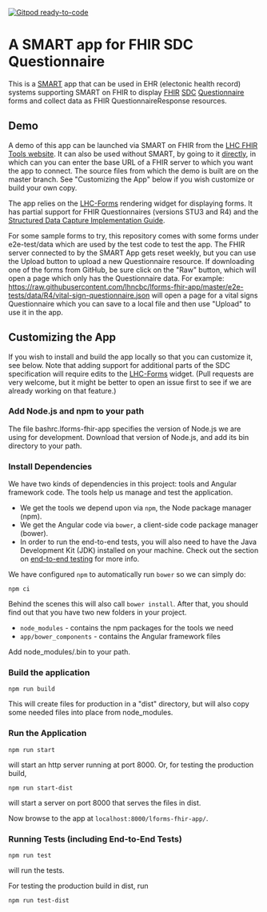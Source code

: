 [![Gitpod ready-to-code](https://img.shields.io/badge/Gitpod-ready--to--code-blue?logo=gitpod)](https://gitpod.io/#https://github.com/lhncbc/lforms-fhir-app)

# A SMART app for FHIR SDC Questionnaire

This is a [SMART](http://docs.smarthealthit.org/) app that can be used in
EHR (electonic health record) systems supporting SMART on FHIR to display
[FHIR](http://hl7.org/fhir/)
[SDC](http://hl7.org/fhir/uv/sdc/2018Sep/index.html)
[Questionnaire](http://hl7.org/fhir/uv/sdc/2018Sep/sdc-questionnaire.html) forms
and collect data as FHIR QuestionnaireResponse resources.

## Demo
A demo of this app can be launched via SMART
on FHIR from the [LHC FHIR Tools website](https://lhcforms.nlm.nih.gov/sdc).  It can
also be used without SMART, by going to it
[directly](https://lhcforms.nlm.nih.gov/lforms-fhir-app/), in which can you can
enter the base URL of a FHIR server to which you want the app to connect.
The source files from which the demo is built are on the master branch.
See "Customizing the App" below if you wish customize or build your own copy.

The app relies on the [LHC-Forms](http://lhncbc.github.io/lforms/) rendering
widget for displaying forms.  It has partial support for FHIR Questionnaires
(versions STU3 and R4) and the [Structured Data Capture Implementation
Guide](http://build.fhir.org/ig/HL7/sdc/).

For some sample forms to try, this repository comes with some forms under
e2e-test/data which are used by the test code to test the app.  The FHIR server
connected to by the SMART App gets reset weekly, but you can use the Upload
button to upload a new Questionnaire resource.  If downloading one of the forms
from GitHub, be sure click on the "Raw" button, which will open a page which
only has the Questionnaire data.  For example:
https://raw.githubusercontent.com/lhncbc/lforms-fhir-app/master/e2e-tests/data/R4/vital-sign-questionnaire.json
will open a page for a vital signs Questionnaire which you can save to a local
file and then use "Upload" to use it in the app.

## Customizing the App

If you wish to install and build the app locally so that you can customize it,
see below.  Note that adding support for additional parts of the SDC specification will
require edits to the [LHC-Forms](http://lhncbc.github.io/lforms/) widget.  (Pull
requests are very welcome, but it might be better to open an issue first to see
if we are already working on that feature.)

### Add Node.js and npm to your path
The file bashrc.lforms-fhir-app specifies the version of Node.js we are using
for development.  Download that version of Node.js, and add its bin directory to
your path.

### Install Dependencies

We have two kinds of dependencies in this project: tools and Angular framework code. The tools help
us manage and test the application.

* We get the tools we depend upon via `npm`, the Node package manager (npm).
* We get the Angular code via `bower`, a client-side code package manager (bower).
* In order to run the end-to-end tests, you will also need to have the
  Java Development Kit (JDK) installed on your machine. Check out the section on
  [end-to-end testing](#e2e-testing) for more info.

We have configured `npm` to automatically run `bower` so we can simply do:

```
npm ci
```

Behind the scenes this will also call `bower install`. After that, you should find out that you have
two new folders in your project.

* `node_modules` - contains the npm packages for the tools we need
* `app/bower_components` - contains the Angular framework files

Add node_modules/.bin to your path.

### Build the application
```
npm run build
```
This will create files for production in a "dist" directory, but will also copy
some needed files into place from node_modules.

### Run the Application
```
npm run start
```
will start an http server running at port 8000.  Or, for testing the
production build,

```
npm run start-dist
```
will start a server on port 8000 that serves the files in dist.

Now browse to the app at `localhost:8000/lforms-fhir-app/`.

<a name="e2e-testing"></a>
### Running Tests (including End-to-End Tests)
```
npm run test
```
will run the tests.

For testing the production build in dist, run
```
npm run test-dist
```
